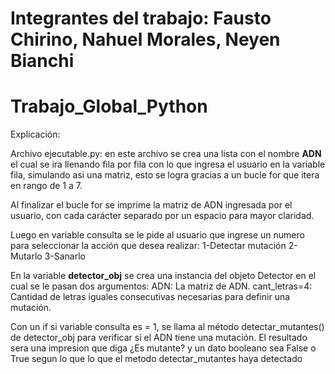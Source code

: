 # Integrantes del trabajo: Fausto Chirino, Nahuel Morales, Neyen Bianchi
# Trabajo_Global_Python
Explicación:

Archivo ejecutable.py:
en este archivo se crea una lista con el nombre **ADN** el cual se ira llenando fila por fila con lo que ingresa el usuario en la variable fila, simulando asi una matriz, esto se logra gracias a un bucle for que itera en rango de 1 a 7.

Al finalizar el bucle for se imprime la matriz de ADN ingresada por el usuario, con cada carácter separado por un espacio para mayor claridad.

Luego en variable consulta se le pide al usuario que ingrese un numero para seleccionar la acción que desea realizar:
1-Detectar mutación
2-Mutarlo
3-Sanarlo

En la variable **detector_obj** se crea una instancia del objeto Detector en el cual se le pasan dos argumentos:
ADN: La matriz de ADN.
cant_letras=4: Cantidad de letras iguales consecutivas necesarias para definir una mutación.

Con un if si variable consulta es = 1, se llama al método detectar_mutantes() de detector_obj para verificar si el ADN tiene una mutación. El resultado sera una impresion que diga ¿Es mutante? y un dato booleano sea False o True segun lo que lo que el metodo detectar_mutantes haya detectado

